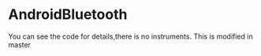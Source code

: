 # AndroidBluetooth
You can see the code for details,there is no instruments.
This is modified in master